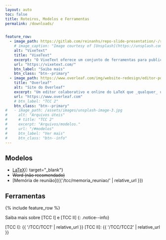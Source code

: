 ```yaml
---
layout: auto
toc: false
title: Roteiros, Modelos e Ferramentas
permalink: /downloads/


feature_row:
  - image_path: https://gitlab.com/reinanhs/repo-slide-presentation/-/raw/main/imagens/tcc/exemplo-de-utilizacao-pela-web.png?ref_type=heads
    # image_caption: "Image courtesy of [Unsplash](https://unsplash.com/)"
    alt: "VixeText"
    title: "VixeText"
    excerpt: "O VixeText oferece um conjunto de ferramentas para publicação acadêmica em Markdown, com CI/CD automatizado e fluxo de trabalho colaborativo, simplificando a escrita e garantindo resultados profissionais."
    url: "https://vixetext.com/"
    btn_label: "Saiba mais"
    btn_class: "btn--primary"
  - image_path: https://www.overleaf.com/img/website-redesign/editor-pdf-video-poster.png
    title: "Overleaf"
    alt: "Site do Overleaf"
    excerpt: "Um editor colaborativo e online do LaTeX que _qualquer_ um pode usar."
    url: "https://www.overleaf.com"
    # btn_label: "TCC 2"
    btn_class: "btn--primary"
#   - image_path: /assets/images/unsplash-image-3.jpg
#     alt: "Arquivos úteis"
#     # title: "TCC 2"
#     excerpt: "Arquivos/modelos."
#     url: "/#modelos"
#     btn_label: "Ver mais"
#     btn_class: "btn--info"
---
```



## Modelos
- [LaTeX]{: target="_blank"}
- ~~Word (não recomendado)~~
- [Memória de reunião]({{'/tcc/memoria_reuniao/' | relative_url }})

## Ferramentas



{% include feature_row  %}


Saiba mais sobre [TCC I] e [TCC II]
{: .notice--info}

[LaTeX]: https://github.com/CBSIIFSLagarto/template_doc_cbsi_ifs
[TCC I]: {{ '/TCC/TCC1' | relative_url }} 
[TCC II]: {{ '/TCC/TCC2' | relative_url }}